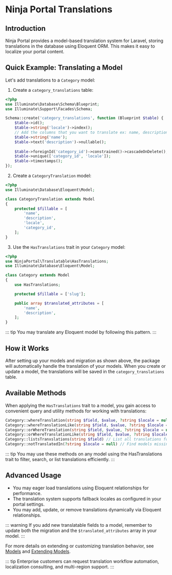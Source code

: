# Ninja Portal Translations

<!-- [[toc]] -->

## Introduction
Ninja Portal provides a model-based translation system for Laravel, storing translations in the database using Eloquent ORM. This makes it easy to localize your portal content.

## Quick Example: Translating a Model

Let's add translations to a `Category` model:

1. Create a `category_translations` table:

```php
<?php
use Illuminate\Database\Schema\Blueprint;
use Illuminate\Support\Facades\Schema;

Schema::create('category_translations', function (Blueprint $table) {
    $table->id();
    $table->string('locale')->index();
    // Add the columns that you want to translate ex: name, description, ...
    $table->string('name');
    $table->text('description')->nullable();
    
    $table->foreignId('category_id')->constrained()->cascadeOnDelete();
    $table->unique(['category_id', 'locale']);
    $table->timestamps();
});
```

2. Create a `CategoryTranslation` model:

```php
<?php
use Illuminate\Database\Eloquent\Model;

class CategoryTranslation extends Model
{
    protected $fillable = [
        'name',
        'description',
        'locale',
        'category_id',
    ];
}
```

3. Use the `HasTranslations` trait in your `Category` model:

```php
<?php
use NinjaPortal\Translatable\HasTranslations;
use Illuminate\Database\Eloquent\Model;

class Category extends Model
{
    use HasTranslations;

    protected $fillable = ['slug'];

    public array $translated_attributes = [
        'name',
        'description',
    ];
}
```

::: tip
You may translate any Eloquent model by following this pattern.
:::

## How it Works

After setting up your models and migration as shown above, the package will automatically handle the translation of your models. When you create or update a model, the translations will be saved in the `category_translations` table.

## Available Methods

When applying the `HasTranslations` trait to a model, you gain access to convenient query and utility methods for working with translations:

```php
Category::whereTranslation(string $field, $value, ?string $locale = null) // Find by translation value
Category::whereTranslationLike(string $field, $value, ?string $locale = null) // Find by partial match
Category::orWhereTranslation(string $field, $value, ?string $locale = null)
Category::orWhereTranslationLike(string $field, $value, ?string $locale = null)
Category::listsTranxslations(string $field) // List all translations for a field
Category::notTranslatedIn(?string $locale = null) // Find models missing a translation in a locale
```

::: tip
You may use these methods on any model using the HasTranslations trait to filter, search, or list translations efficiently.
:::

## Advanced Usage

- You may eager load translations using Eloquent relationships for performance.
- The translation system supports fallback locales as configured in your portal settings.
- You may add, update, or remove translations dynamically via Eloquent relationships.

::: warning
If you add new translatable fields to a model, remember to update both the migration and the `$translated_attributes` array in your model.
:::

For more details on extending or customizing translation behavior, see [Models](./models.md) and [Extending Models](../development/extending-models.md).

::: tip
Enterprise customers can request translation workflow automation, localization consulting, and multi-region support.
:::
